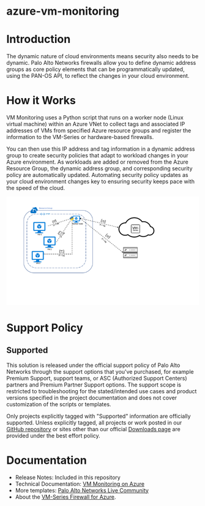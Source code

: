 # azure-vm-monitoring

# Introduction
The dynamic nature of cloud environments means security also needs to be dynamic. Palo Alto Networks firewalls allow you to define dynamic address groups as core policy elements that can be programmatically updated, using the PAN-OS API, to reflect the changes in your cloud environment.

# How it Works

VM Monitoring uses a Python script that runs on a worker node (Linux virtual machine) within an Azure VNet to collect tags and associated IP addresses of VMs from specified Azure resource groups and register the information to the VM-Series or hardware-based firewalls.

You can then use this IP address and tag information in a dynamic address group to create security policies that adapt to workload changes in your Azure environment. As workloads are added or removed from the Azure Resource Group, the dynamic address group, and corresponding security policy are automatically updated. Automating security policy updates as your cloud environment changes key to ensuring security keeps pace with the speed of the cloud.

![alt_text](azure-vm-monitoring.png)

# Support Policy  
## Supported

This solution is released under the official support policy of Palo Alto Networks through the support 
options that you've purchased, for example Premium Support, support teams, or ASC (Authorized Support Centers) partners 
and Premium Partner Support options. The support scope is restricted to troubleshooting for the stated/intended use 
cases and product versions specified in the project documentation and does not cover customization of the scripts or templates. 

Only projects explicitly tagged with "Supported" information are officially supported. 
Unless explicitly tagged, all projects or work posted in our [GitHub repository](https://github.com/PaloAltoNetworks) or sites 
other than our official [Downloads page](https://support.paloaltonetworks.com/) are provided under the best effort policy.

# Documentation
* Release Notes: Included in this repository
* Technical Documentation: [VM Monitoring on Azure](https://www.paloaltonetworks.com/documentation/81/virtualization/virtualization/set-up-the-vm-series-firewall-on-azure/vm-monitoring-on-azure.html)
* More templates: [Palo Alto Networks Live Community](https://live.paloaltonetworks.com/t5/Cloud-Integration/ct-p/Cloud_Templates)
* About the [VM-Series Firewall for Azure](https://azure.paloaltonetworks.com).
